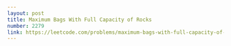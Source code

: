 ```yaml
---
layout: post
title: Maximum Bags With Full Capacity of Rocks
number: 2279
link: https://leetcode.com/problems/maximum-bags-with-full-capacity-of-rocks
---
```

